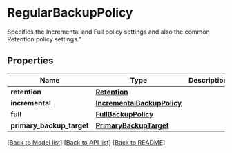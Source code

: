 # RegularBackupPolicy

Specifies the Incremental and Full policy settings and also the common Retention policy settings.\"

## Properties
Name | Type | Description | Notes
------------ | ------------- | ------------- | -------------
**retention** | [**Retention**](Retention.md) |  | 
**incremental** | [**IncrementalBackupPolicy**](IncrementalBackupPolicy.md) |  | [optional] 
**full** | [**FullBackupPolicy**](FullBackupPolicy.md) |  | [optional] 
**primary_backup_target** | [**PrimaryBackupTarget**](PrimaryBackupTarget.md) |  | [optional] 

[[Back to Model list]](../README.md#documentation-for-models) [[Back to API list]](../README.md#documentation-for-api-endpoints) [[Back to README]](../README.md)



